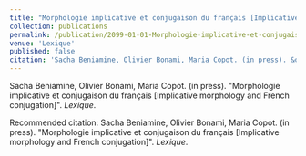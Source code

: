 ```yaml
---
title: "Morphologie implicative et conjugaison du français [Implicative morphology and French conjugation]"
collection: publications
permalink: /publication/2099-01-01-Morphologie-implicative-et-conjugaison-du-franais-
venue: 'Lexique'
published: false
citation: 'Sacha Beniamine, Olivier Bonami, Maria Copot. (in press). &quot;Morphologie implicative et conjugaison du français [Implicative morphology and French conjugation]&quot;. <i>Lexique</i>.'
---
```


Sacha Beniamine, Olivier Bonami, Maria Copot. (in press). "Morphologie implicative et conjugaison du français [Implicative morphology and French conjugation]". <i>Lexique</i>.



Recommended citation: Sacha Beniamine, Olivier Bonami, Maria Copot. (in press). "Morphologie implicative et conjugaison du français [Implicative morphology and French conjugation]". <i>Lexique</i>.
